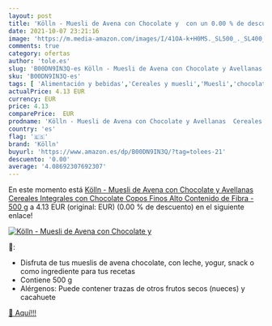 ```yaml
---
layout: post
title: 'Kölln - Muesli de Avena con Chocolate y  con un 0.00 % de descuento'
date: 2021-10-07 23:21:16
image: 'https://m.media-amazon.com/images/I/41OA-k+H0MS._SL500_._SL400_.jpg'
comments: true
category: ofertas
author: 'tole.es'
slug: 'B00DN9IN3Q-es Kölln - Muesli de Avena con Chocolate y Avellanas Cereales...'
sku: 'B00DN9IN3Q-es'
tags: [ 'Alimentación y bebidas','Cereales y muesli','Muesli','chocolate','kölln','muesli', ]
actualPrice: 4.13 EUR
currency: EUR
price: 4.13
comparePrice:  EUR
prodname: 'Kölln - Muesli de Avena con Chocolate y Avellanas  Cereales Integrales con Chocolate  Copos Finos  Alto Contenido de Fibra - 500 g'
country: 'es'
flag: '🇪🇸'
brand: 'Kölln'
buyurl: 'https://www.amazon.es/dp/B00DN9IN3Q/?tag=tolees-21'
descuento: '0.00'
average: '4.08692307692307'
---
```


En este momento está [Kölln - Muesli de Avena con Chocolate y Avellanas  Cereales Integrales con Chocolate  Copos Finos  Alto Contenido de Fibra - 500 g](https://www.amazon.es/dp/B00DN9IN3Q/?tag=tolees-21) a 4.13 EUR (original:  EUR) (0.00 %  de descuento) en el siguiente enlace!

[![Kölln - Muesli de Avena con Chocolate y ](https://m.media-amazon.com/images/I/41OA-k+H0MS._SL500_._SL400_.jpg)](https://www.amazon.es/dp/B00DN9IN3Q/?tag=tolees-21)

🔎:

- Disfruta de tus mueslis de avena chocolate, con leche, yogur, snack o como ingrediente para tus recetas
- Contiene 500 g
- Alérgenos: Puede contener trazas de otros frutos secos (nueces) y cacahuete

[🛒 Aquí!!!](https://www.amazon.es/dp/B00DN9IN3Q/?tag=tolees-21)

